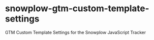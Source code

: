 # snowplow-gtm-custom-template-settings
GTM Custom Template Settings for the Snowplow JavaScript Tracker
